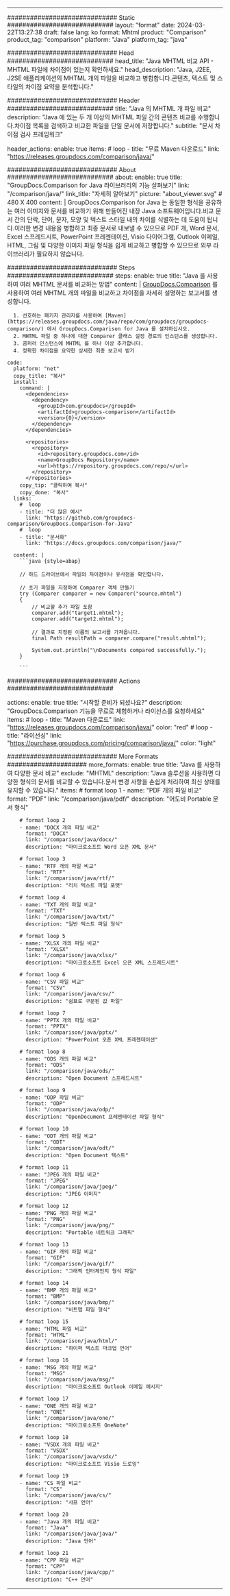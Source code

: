
---
############################# Static ############################
layout: "format"
date:  2024-03-22T13:27:38
draft: false
lang: ko
format: Mhtml
product: "Comparison"
product_tag: "comparison"
platform: "Java"
platform_tag: "java"

############################# Head ############################
head_title: "Java MHTML 비교 API - MHTML 파일에 차이점이 있는지 확인하세요."
head_description: "Java, J2EE, J2SE 애플리케이션의 MHTML 개의 파일을 비교하고 병합합니다.콘텐츠, 텍스트 및 스타일의 차이점 요약을 분석합니다."

############################# Header ############################
title: "Java 의 MHTML 개 파일 비교" 
description: "Java 에 있는 두 개 이상의 MHTML 파일 간의 콘텐츠 비교를 수행합니다.차이점 목록을 검색하고 비교한 파일을 단일 문서에 저장합니다."
subtitle: "문서 차이점 검사 프레임워크" 

header_actions:
  enable: true
  items:
    #  loop
    - title: "무료 Maven 다운로드"
      link: "https://releases.groupdocs.com/comparison/java/"
      
############################# About ############################
about:
    enable: true
    title: "GroupDocs.Comparison for Java 라이브러리의 기능 살펴보기"
    link: "/comparison/java/"
    link_title: "자세히 알아보기"
    picture: "about_viewer.svg" # 480 X 400
    content: |
       GroupDocs.Comparison for Java 는 동일한 형식을 공유하는 여러 이미지와 문서를 비교하기 위해 만들어진 내장 Java 소프트웨어입니다.비교 문서 간의 단락, 단어, 문자, 모양 및 텍스트 스타일 내의 차이를 식별하는 데 도움이 됩니다.이러한 변경 내용을 병합하고 최종 문서로 내보낼 수 있으므로 PDF 개, Word 문서, Excel 스프레드시트, PowerPoint 프레젠테이션, Visio 다이어그램, Outlook 이메일, HTML, 그림 및 다양한 이미지 파일 형식을 쉽게 비교하고 병합할 수 있으므로 외부 라이브러리가 필요하지 않습니다.

############################# Steps ############################
steps:
    enable: true
    title: "Java 을 사용하여 여러 MHTML 문서를 비교하는 방법"
    content: |
      [GroupDocs.Comparison](https://products.groupdocs.com/comparison/java/) 를 사용하여 여러 MHTML 개의 파일을 비교하고 차이점을 자세히 설명하는 보고서를 생성합니다.
      
      1. 선호하는 패키지 관리자를 사용하여 [Maven](https://releases.groupdocs.com/java/repo/com/groupdocs/groupdocs-comparison/) 에서 GroupDocs.Comparison for Java 를 설치하십시오.
      2. MHTML 파일 중 하나에 대한 Comparer 클래스 설정 경로의 인스턴스를 생성합니다.
      3. 콤퍼러 인스턴스에 MHTML 를 하나 이상 추가합니다.
      4. 정확한 차이점을 요약한 상세한 최종 보고서 받기
   
    code:
      platform: "net"
      copy_title: "복사"
      install:
        command: |
          <dependencies>
            <dependency>
              <groupId>com.groupdocs</groupId>
              <artifactId>groupdocs-comparison</artifactId>
              <version>{0}</version>
            </dependency>
          </dependencies>

          <repositories>
            <repository>
              <id>repository.groupdocs.com</id>
              <name>GroupDocs Repository</name>
              <url>https://repository.groupdocs.com/repo/</url>
            </repository>
          </repositories>
        copy_tip: "클릭하여 복사"
        copy_done: "복사"
      links:
        #  loop
        - title: "더 많은 예시"
          link: "https://github.com/groupdocs-comparison/GroupDocs.Comparison-for-Java"
        #  loop
        - title: "문서화"
          link: "https://docs.groupdocs.com/comparison/java/"
          
      content: |
        ```java {style=abap}

        // 하드 드라이브에서 파일의 차이점이나 유사점을 확인합니다.

        // 초기 파일을 지정하여 Comparer 객체 만들기
        try (Comparer comparer = new Comparer("source.mhtml") 
        {
            // 비교할 추가 파일 포함
        	comparer.add("target1.mhtml");
            comparer.add("target2.mhtml");

            // 결과로 지정된 이름의 보고서를 가져옵니다.
            final Path resultPath = comparer.compare("result.mhtml"); 

            System.out.println("\nDocuments compared successfully.");
        }
        
        ```            

############################# Actions ############################

actions:
  enable: true
  title: "시작할 준비가 되셨나요?"
  description: "GroupDocs.Comparison 기능을 무료로 체험하거나 라이선스를 요청하세요"
  items:
    #  loop
    - title: "Maven 다운로드"
      link: "https://releases.groupdocs.com/comparison/java/"
      color: "red"
        #  loop
    - title: "라이선싱"
      link: "https://purchase.groupdocs.com/pricing/comparison/java/"
      color: "light"


############################# More Formats #####################
more_formats:
    enable: true
    title: "Java 를 사용하여 다양한 문서 비교"
    exclude: "MHTML"
    description: "Java 솔루션을 사용하면 다양한 형식의 문서를 비교할 수 있습니다.문서 변경 사항을 손쉽게 처리하여 최신 상태를 유지할 수 있습니다."
    items: 
        # format loop 1
        - name: "PDF 개의 파일 비교"
          format: "PDF"
          link: "/comparison/java/pdf/"
          description: "어도비 Portable 문서 형식"

        # format loop 2
        - name: "DOCX 개의 파일 비교"
          format: "DOCX"
          link: "/comparison/java/docx/"
          description: "마이크로소프트 Word 오픈 XML 문서"

        # format loop 3
        - name: "RTF 개의 파일 비교"
          format: "RTF"
          link: "/comparison/java/rtf/"
          description: "리치 텍스트 파일 포맷"

        # format loop 4
        - name: "TXT 개의 파일 비교"
          format: "TXT"
          link: "/comparison/java/txt/"
          description: "일반 텍스트 파일 형식"

        # format loop 5
        - name: "XLSX 개의 파일 비교"
          format: "XLSX"
          link: "/comparison/java/xlsx/"
          description: "마이크로소프트 Excel 오픈 XML 스프레드시트"

        # format loop 6
        - name: "CSV 파일 비교"
          format: "CSV"
          link: "/comparison/java/csv/"
          description: "쉼표로 구분된 값 파일"

        # format loop 7
        - name: "PPTX 개의 파일 비교"
          format: "PPTX"
          link: "/comparison/java/pptx/"
          description: "PowerPoint 오픈 XML 프레젠테이션"

        # format loop 8
        - name: "ODS 개의 파일 비교"
          format: "ODS"
          link: "/comparison/java/ods/"
          description: "Open Document 스프레드시트"

        # format loop 9
        - name: "ODP 파일 비교"
          format: "ODP"
          link: "/comparison/java/odp/"
          description: "OpenDocument 프레젠테이션 파일 형식"

        # format loop 10
        - name: "ODT 개의 파일 비교"
          format: "ODT"
          link: "/comparison/java/odt/"
          description: "Open Document 텍스트"

        # format loop 11
        - name: "JPEG 개의 파일 비교"
          format: "JPEG"
          link: "/comparison/java/jpeg/"
          description: "JPEG 이미지"

        # format loop 12
        - name: "PNG 개의 파일 비교"
          format: "PNG"
          link: "/comparison/java/png/"
          description: "Portable 네트워크 그래픽"

        # format loop 13
        - name: "GIF 개의 파일 비교"
          format: "GIF"
          link: "/comparison/java/gif/"
          description: "그래픽 인터체인지 형식 파일"

        # format loop 14
        - name: "BMP 개의 파일 비교"
          format: "BMP"
          link: "/comparison/java/bmp/"
          description: "비트맵 파일 형식"

        # format loop 15
        - name: "HTML 파일 비교"
          format: "HTML"
          link: "/comparison/java/html/"
          description: "하이퍼 텍스트 마크업 언어"

        # format loop 16
        - name: "MSG 개의 파일 비교"
          format: "MSG"
          link: "/comparison/java/msg/"
          description: "마이크로소프트 Outlook 이메일 메시지"

        # format loop 17
        - name: "ONE 개의 파일 비교"
          format: "ONE"
          link: "/comparison/java/one/"
          description: "마이크로소프트 OneNote"

        # format loop 18
        - name: "VSDX 개의 파일 비교"
          format: "VSDX"
          link: "/comparison/java/vsdx/"
          description: "마이크로소프트 Visio 드로잉"

        # format loop 19
        - name: "CS 파일 비교"
          format: "CS"
          link: "/comparison/java/cs/"
          description: "샤프 언어"

        # format loop 20
        - name: "Java 개의 파일 비교"
          format: "Java"
          link: "/comparison/java/java/"
          description: "Java 언어"
          
        # format loop 21
        - name: "CPP 파일 비교"
          format: "CPP"
          link: "/comparison/java/cpp/"
          description: "C++ 언어"
---